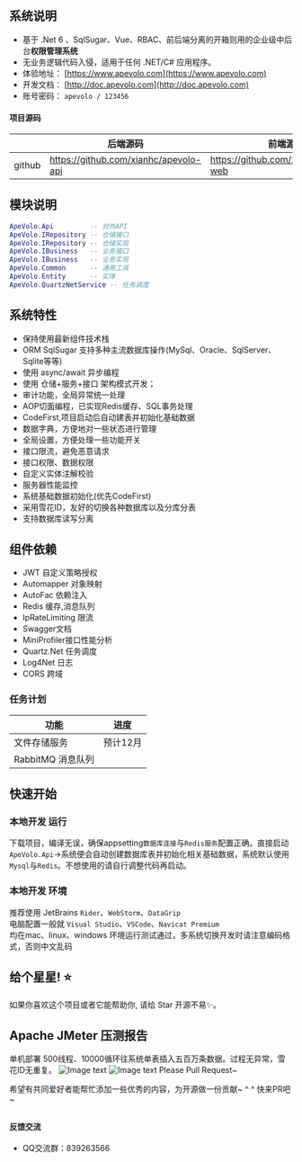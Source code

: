 ## 系统说明

- 基于 .Net 6 、SqlSugar、Vue、RBAC、前后端分离的开箱则用的企业级中后台**权限管理系统**
- 无业务逻辑代码入侵，适用于任何 .NET/C# 应用程序。
- 体验地址：  [https://www.apevolo.com](https://www.apevolo.com)
- 开发文档：  [http://doc.apevolo.com](http://doc.apevolo.com)
- 账号密码： `apevolo / 123456`

#### 项目源码

|     |   后端源码  |   前端源码  |
|---  |--- | --- |
|  github   |  https://github.com/xianhc/apevolo-api   |  https://github.com/xianhc/apevolo-web   |

## 模块说明

```lua
ApeVolo.Api         -- 对外API
ApeVolo.IRepository -- 仓储接口
ApeVolo.IRepository -- 仓储实现
ApeVolo.IBusiness   -- 业务接口
ApeVolo.IBusiness   -- 业务实现
ApeVolo.Common      -- 通用工具
ApeVolo.Entity      -- 实体
ApeVolo.QuartzNetService -- 任务调度
```

## 系统特性
- 保持使用最新组件技术栈
- ORM SqlSugar 支持多种主流数据库操作(MySql、Oracle、SqlServer、Sqlite等等)
- 使用 async/await 异步编程
- 使用 仓储+服务+接口 架构模式开发；
- 审计功能，全局异常统一处理
- AOP切面编程，已实现Redis缓存、SQL事务处理
- CodeFirst,项目启动后自动建表并初始化基础数据
- 数据字典，方便地对一些状态进行管理
- 全局设置，方便处理一些功能开关
- 接口限流，避免恶意请求
- 接口权限、数据权限
- 自定义实体注解校验
- 服务器性能监控
- 系统基础数据初始化(优先CodeFirst)
- 采用雪花ID，友好的切换各种数据库以及分库分表
- 支持数据库读写分离

## 组件依赖
- JWT 自定义策略授权 
- Automapper 对象映射
- AutoFac 依赖注入
- Redis 缓存,消息队列
- IpRateLimiting 限流
- Swagger文档
- MiniProfiler接口性能分析
- Quartz.Net 任务调度
- Log4Net 日志
- CORS 跨域


### 任务计划
|          功能           | 进度          |
| ---------------------- | ------------- |
| 文件存储服务             |  预计12月      |
| RabbitMQ 消息队列        |               |

## 快速开始

### 本地开发 运行

下载项目，编译无误，确保appsetting`数据库连接`与`Redis服务`配置正确。直接启动`ApeVolo.Api`->系统便会自动创建数据库表并初始化相关基础数据，系统默认使用`Mysql`与`Redis`。不想使用的请自行调整代码再启动。

### 本地开发 环境
推荐使用 JetBrains `Rider`、`WebStorm`、`DataGrip`<br/>
电脑配置一般就 `Visual Studio`、`VSCode`、`Navicat Premium`<br/>
均在mac、linux、windows 环境运行测试通过，多系统切换开发时请注意编码格式，否则中文乱码

## 给个星星! ⭐️
如果你喜欢这个项目或者它能帮助你, 请给 Star 开源不易✨。

## Apache JMeter 压测报告
单机部署 500线程、10000循环往系统单表插入五百万条数据。过程无异常，雪花ID无重复。
![Image text](http://file.apevolo.com/static/CD352CBDB7BE99487450E9DB6A259821.png)
![Image text](http://file.apevolo.com/static/04228304059E32FF91DFE9B44783147B.png)
Please Pull Request~

希望有共同爱好者能帮忙添加一些优秀的内容，为开源做一份贡献~ ^ ^ 快来PR吧~

##

#### 反馈交流
- QQ交流群：839263566


